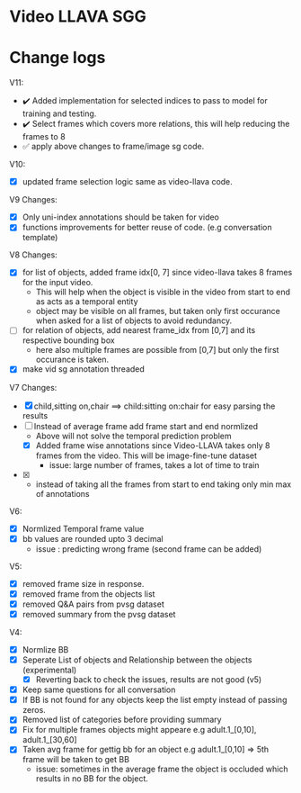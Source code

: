 # Video LLAVA SGG


# Change logs

V11:
- :heavy_check_mark: Added implementation for selected indices to pass to model for training and testing.
- :heavy_check_mark: Select frames which covers more relations, this will help reducing the frames to 8 
- :white_check_mark: apply above changes to frame/image sg code.

V10:
- [X] updated frame selection logic same as video-llava code.

V9 Changes:
- [X] Only uni-index annotations should be taken for video
- [X] functions improvements for better reuse of code. (e.g conversation template)

V8 Changes:
- [X] for list of objects, added frame idx[0, 7] since video-llava takes 8 frames for the input video.
    - This will help when the object is visible in the video from start to end as acts as a temporal entity
    - object may be visible on all frames, but taken only first occurance when asked for a list of objects to avoid redundancy.
- [ ] for relation of objects, add nearest frame_idx from [0,7] and its respective bounding box
    - here also multiple frames are possible from [0,7] but only the first occurance is taken. 
- [X] make vid sg annotation threaded

V7 Changes:

- [X] child,sitting on,chair ==> child:sitting on:chair for easy parsing the results
- [ ] Instead of average frame add frame start and end normlized
    - Above will not solve the temporal prediction problem
    - [X] Added frame wise annotations since Video-LLAVA takes only 8 frames from the video. This will be image-fine-tune dataset
      - issue: large number of frames, takes a lot of time to train

- [X] - instead of taking all the frames from start to end taking only min max of annotations


V6:
- [x] Normlized Temporal frame value
- [x] bb values are rounded upto 3 decimal
    - issue : predicting wrong frame (second frame can be added)

V5:
- [x] removed frame size in response.
- [x] removed frame from the objects list
- [x] removed Q&A pairs from pvsg dataset
- [x] removed summary from the pvsg dataset

V4:
- [X] Normlize BB
- [X] Seperate List of objects and Relationship between the objects (experimental) 
    - [X] Reverting back to check the issues, results are not good (v5)
- [X] Keep same questions for all conversation
- [X] If BB is not found for any objects keep the list empty instead of passing zeros.
- [X] Removed list of categories before providing summary
- [X] Fix for multiple frames objects might appeare e.g adult.1_[0,10], adult.1_[30,60]
- [X] Taken avg frame for gettig bb for an object e.g adult.1_[0,10] => 5th frame will be taken to get BB
    - issue: sometimes in the average frame the object is occluded which results in no BB for the object.